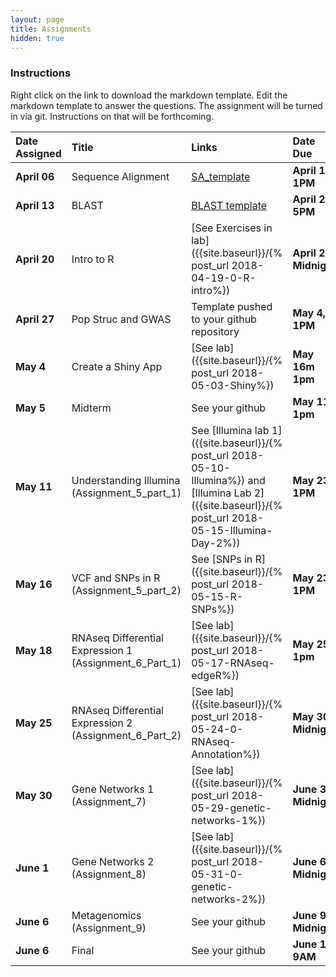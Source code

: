 ```yaml
---
layout: page
title: Assignments
hidden: true
---
```



### Instructions

Right click on the link to download the markdown template.  Edit the markdown template to answer the questions.  The assignment will be turned in via git.  Instructions on that will be forthcoming.

| Date Assigned | Title                                                  | Links                                                                                                                                                   | Date Due          |
|:--------------|:-------------------------------------------------------|:--------------------------------------------------------------------------------------------------------------------------------------------------------|:------------------|
| __April 06__  | Sequence Alignment                                     | [SA_template]({{site.baseurl}}/assignments/Assignment_1_SA_template.md)                                                                                 | __April 17, 1PM__ |
| __April 13__  | BLAST                                                  | [BLAST template]({{site.baseurl}}/assignments/Assignment_2_template.md)                                                                                 | __April 20, 5PM__  |
| __April 20__  | Intro to R                                             | [See Exercises in lab]({{site.baseurl}}/{% post_url 2018-04-19-0-R-intro%})                                                                             | __April 27, Midnight__   |
| __April 27__  | Pop Struc and GWAS                                     | Template pushed to your github repository                                                                                                               | __May 4, 1PM__ |
| __May 4__     | Create a Shiny App                                     | [See lab]({{site.baseurl}}/{% post_url 2018-05-03-Shiny%})                                                                                              | __May 16m 1pm__ |
| __May 5__     | Midterm                                                | See your github                                                                                                                                         | __May 11, 1pm__ |
| __May 11__    | Understanding Illumina (Assignment_5_part_1)           | See [Illumina lab 1]({{site.baseurl}}/{% post_url 2018-05-10-Illumina%}) and [Illumina Lab 2]({{site.baseurl}}/{% post_url 2018-05-15-Illumina-Day-2%}) | __May 23, 1PM__ |
| __May 16__    | VCF and SNPs in R (Assignment_5_part_2)                | See [SNPs in R]({{site.baseurl}}/{% post_url 2018-05-15-R-SNPs%})                                                                                       | __May 23, 1PM__ |
| __May 18__    | RNAseq Differential Expression 1 (Assignment_6_Part_1) | [See lab]({{site.baseurl}}/{% post_url 2018-05-17-RNAseq-edgeR%})                                                                                       | __May 25, 1pm__|
| __May 25__   | RNAseq Differential Expression 2  (Assignment_6_Part_2)| [See lab]({{site.baseurl}}/{% post_url 2018-05-24-0-RNAseq-Annotation%})                                                                                  | __May 30, Midnight__ |
| __May 30__ | Gene Networks 1 (Assignment_7)                         | [See lab]({{site.baseurl}}/{% post_url 2018-05-29-genetic-networks-1%})                                                                                                           | __June 3, Midnight__ |
| __June 1__ | Gene Networks 2 (Assignment_8)                         | [See lab]({{site.baseurl}}/{% post_url 2018-05-31-0-genetic-networks-2%})                                                                                                                | __June 6, Midnight__ |
| __June 6__ | Metagenomics  (Assignment_9)                     | See your github  | __June 9, Midnight__ |
| __June 6__ | Final                          | See your github  | __June 12, 9AM__ |


